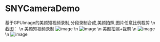 # SNYCameraDemo
基于GPUImage的美颜短视频录制,分段录制合成,美颜拍照,图片任意比例裁剪
\n截图：
\n
美颜短视频录制
 ![image](https://github.com/songnaiyin/SNYCameraDemo/blob/master/screenshots/IMG_1687.PNG)
\n
 ![image](https://github.com/songnaiyin/SNYCameraDemo/blob/master/screenshots/IMG_1689.PNG)
\n
美颜拍照+裁剪
\n
 ![image](https://github.com/songnaiyin/SNYCameraDemo/blob/master/screenshots/IMG_1691.PNG)
\n
 ![image](https://github.com/songnaiyin/SNYCameraDemo/blob/master/screenshots/IMG_1682.PNG)

